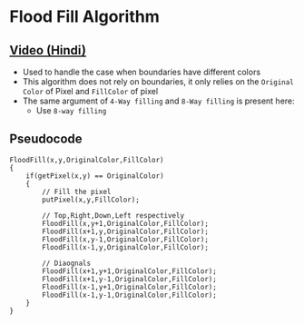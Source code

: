 # Flood Fill Algorithm
## [Video (Hindi)](https://youtu.be/zWqxSvkn9qk)
- Used to handle the case when boundaries have different colors
- This algorithm does not rely on boundaries, it only relies on the `Original Color` of Pixel and `FillColor` of pixel
- The same argument of `4-Way filling` and `8-Way filling` is present here:
	- Use `8-way filling`

## Pseudocode
```
FloodFill(x,y,OriginalColor,FillColor)
{
	if(getPixel(x,y) == OriginalColor)
	{
		// Fill the pixel
		putPixel(x,y,FillColor);
		
		// Top,Right,Down,Left respectively
		FloodFill(x,y+1,OriginalColor,FillColor);
		FloodFill(x+1,y,OriginalColor,FillColor);
		FloodFill(x,y-1,OriginalColor,FillColor);
		FloodFill(x-1,y,OriginalColor,FillColor);
		
		// Diaognals
		FloodFill(x+1,y+1,OriginalColor,FillColor);
		FloodFill(x+1,y-1,OriginalColor,FillColor);
		FloodFill(x-1,y+1,OriginalColor,FillColor);
		FloodFill(x-1,y-1,OriginalColor,FillColor);
	}
}
```
